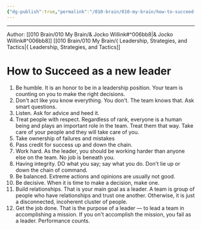 ```yaml
---
{"dg-publish":true,"permalink":"/010-brain/010-my-brain/how-to-succeed-as-a-new-leader/","created":"2021-08-08T22:01:05.000-04:00","updated":"2025-03-09T22:22:19.000-04:00"}
---
```


---

Author: [[010 Brain/010 My Brain/& Jocko Willink#^006bb8\|& Jocko Willink#^006bb8]]
[[010 Brain/010 My Brain/{ Leadership, Strategies, and Tactics\|{ Leadership, Strategies, and Tactics]]


# How to Succeed as a new leader
1. Be humble. It is an honor to be in a leadership position. Your team is counting on you to make the right decisions.
2. Don't act like you know everything. You don't. The team knows that. Ask smart questions. 
3. Listen. Ask for advice and heed it.
4. Treat people with respect. Regardless of rank, everyone is a human being and plays an important role in the team. Treat them that way. Take care of your people and they will take care of you. 
5. Take ownership of failures and mistakes
6. Pass credit for success up and down the chain.
7. Work hard. As the leader, you should be working harder than anyone else on the team. No job is beneath you. 
8. Having integrity. DO what you say; say what you do. Don't lie up or down the chain of command. 
9. Be balanced. Extreme actions and opinions are usually not good.
10. Be decisive. When it is time to make a decision, make one. 
11. Build relationships. That is your main goal as a leader. A team is group of people who have relationships and trust one another. Otherwise, it is just a disconnected, incoherent cluster of people. 
12. Get the job done. That is the purpose of a leader — to lead a team in accomplishing a mission. If you on't accomplish the mission, you fail as a leader. Performance counts. 